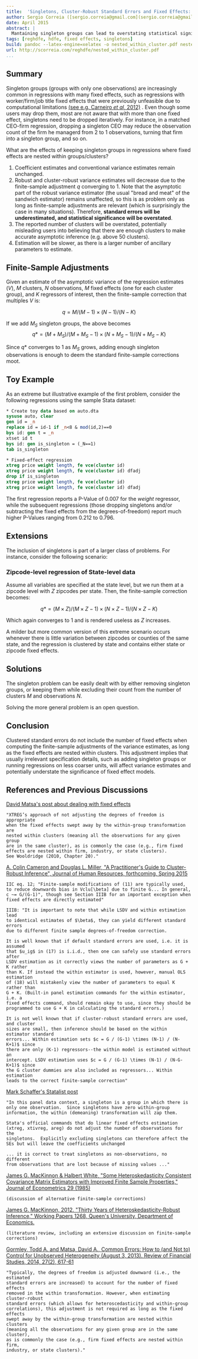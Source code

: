 ```yaml
---
title:  'Singletons, Cluster-Robust Standard Errors and Fixed Effects: A Bad Mix'
author: Sergio Correia ([sergio.correia@gmail.com](sergio.correia@gmail.com))
date: April 2015
abstract: |
  Mantaining singleton groups can lead to overstating statistical significance in linear regressions where fixed effects are nested within clusters. Due to this problem, future versions of the `reghdfe` package will automatically drop singletons. However, a broader class of problems related to nested fixed effects and finite-sample adjustments remains.
tags: [reghdfe, hdfe, fixed effects, singletons] 
build: pandoc --latex-engine=xelatex -o nested_within_cluster.pdf nested_within_cluster.md
url: http://scorreia.com/reghdfe/nested_within_cluster.pdf
...
```


## Summary

Singleton groups (groups with only one observations) are increasingly common in regressions with many fixed effects, such as regressions with worker/firm/job title fixed effects that were previously unfeasible due to computational limitations [(see e.g. Carneiro *et al*, 2012)](https://www.aeaweb.org/articles.php?doi=10.1257/mac.4.2.133) . Even though some users may drop them, most are not aware that with more than one fixed effect, singletons need to be dropped iteratively. For instance, in a matched CEO-firm regression, dropping a singleton CEO may reduce the observation count of the firm he managerd from 2 to 1 observations, turning that firm into a singleton group, and so on.

What are the effects of keeping singleton groups in regressions where fixed effects are nested within groups/clusters?

1. Coefficient estimates and conventional variance estimates remain unchanged.
2. Robust and cluster-robust variance estimates will decrease due to the finite-sample adjustment $q$ converging to 1. Note that the asymptotic part of the robust variance estimator (the usual "bread and meat" of the sandwich estimator) remains unaffected, so this is as problem only as long as finite-sample adjustments are relevant (which is surprisingly the case in many situations). Therefore, **standard errors will be underestimated, and statistical significance will be overstated**.
3. The reported number of clusters will be overstated, potentially misleading users into believing that there are enough clusters to make accurate asymptotic inference (e.g. above 50 clusters).
4. Estimation will be slower, as there is a larger number of ancillary parameters to estimate.

## Finite-Sample Adjustments

Given an estimate of the asymptotic variance of the regression estimates ($V$), $M$ clusters, $N$ observations, $M$ fixed effects (one for each cluster group), and $K$ regressors of interest, then the finite-sample correction that multiples $V$ is:

$$
q = M / (M-1) \times (N-1) / (N-K)
$$

If we add $M_S$ singleton groups, the above becomes
$$
q* = (M+M_S) / (M+M_S-1) \times (N+M_S-1) / (N+M_S-K)
$$

Since $q*$ converges to $1$ as $M_S$ grows, adding enough singleton observations is enough to deem the standard finite-sample corrections moot.


## Toy Example

As an extreme but illustrative example of the first problem, consider the following regressions using the sample Stata dataset:

```stata
* Create toy data based on auto.dta
sysuse auto, clear
gen id = _n
replace id = id-1 if _n<8 & mod(id,2)==0
bys id: gen t = _n
xtset id t
bys id: gen is_singleton = (_N==1)
tab is_singleton

* Fixed-effect regression
xtreg price weight length, fe vce(cluster id)
xtreg price weight length, fe vce(cluster id) dfadj
drop if is_singleton
xtreg price weight length, fe vce(cluster id)
xtreg price weight length, fe vce(cluster id) dfadj
```

The first regression reports a P-Value of 0.007 for the *weight* regressor, while the subsequent regressions (those dropping singletons and/or subtracting the fixed effects from the degrees-of-freedom) report much higher P-Values ranging from 0.212 to 0.796.

## Extensions

The inclusion of singletons is part of a larger class of problems. For instance, consider the following scenario:

### Zipcode-level regression of State-level data

Assume all variables are specified at the state level, but we run them at a zipcode level with $Z$ zipcodes per state. Then, the finite-sample correction becomes:

$$
q* = (M \times Z) / (M \times Z-1) \times (N \times Z-1) / (N \times Z-K)
$$

Which again converges to 1 and is rendered useless as $Z$ increases.

A milder but more common version of this extreme scenario occurs whenever there is little variation between zipcodes or counties of the same state, and the regression is clustered by state and contains either state or zipcode fixed effects.

## Solutions

The singleton problem can be easily dealt with by either removing singleton groups, or keeping them while excluding their count from the number of clusters $M$ and observations $N$.

Solving the more general problem is an open question.

## Conclusion

Clustered standard errors do not include the number of fixed effects when computing the finite-sample adjustments of the variance estimates, as long as the fixed effects are nested within clusters. This adjustment implies that usually irrelevant specification details, such as adding singleton groups or running regressions on less coarser units, will affect variance estimates and potentially understate the significance of fixed effect models.

## References and Previous Discussions

[David Matsa's post about dealing with fixed effects](http://www.kellogg.northwestern.edu/faculty/matsa/htm/fe.htm)
	
	"XTREG’s approach of not adjusting the degrees of freedom is appropriate
	when the fixed effects swept away by the within-group transformation are 
	nested within clusters (meaning all the observations for any given group 
	are in the same cluster), as is commonly the case (e.g., firm fixed 
	effects are nested within firm, industry, or state clusters). 
	See Wooldridge (2010, Chapter 20)."

[A. Colin Cameron and Douglas L. Miller, "A Practitioner's Guide to Cluster-Robust Inference", Journal of Human Resources, forthcoming, Spring 2015](http://cameron.econ.ucdavis.edu/research/Cameron_Miller_Cluster_Robust_October152013.pdf)

	IIC eq. 12; "Finite-sample modifications of (11) are typically used, 
	to reduce downwards bias in Vclu[\beta] due to finite G... In general, 
	c ~= G/(G-1)", though see Section IIIB for an important exception when 
	fixed effects are directly estimated"

	IIIB: "It is important to note that while LSDV and within estimation lead
	to identical estimates of $\beta$, they can yield different standard errors
	due to different finite sample degrees-of-freedom correction.
	
	It is well known that if default standard errors are used, i.e. it is assumed 
	that $u_ig$ in (17) is i.i.d., then one can safely use standard errors after 
	LSDV estimation as it correctly views the number of parameters as G + K rather
	than K. If instead the within estimator is used, however, manual OLS estimation 
	of (18) will mistakenly view the number of parameters to equal K rather than 
	G + K. (Built-in panel estimation commands for the within estimator, i.e. a 
	fixed effects command, should remain okay to use, since they should be 
	programmed to use G + K in calculating the standard errors.)

	It is not well known that if cluster-robust standard errors are used, and cluster 
	sizes are small, then inference should be based on the within estimator standard 
	errors... Within estimation sets $c = G / (G-1) \times (N-1) / (N-K+1)$ since 
	there are only (K-1) regressors--the within model is estimated without an 
	intercept. LSDV estimation uses $c = G / (G-1) \times (N-1) / (N-G-K+1)$ since 
	the G cluster dummies are also included as regressors... Within estimation 
	leads to the correct finite-sample correction"

[Mark Schaffer's Statalist post](http://www.stata.com/statalist/archive/2006-07/msg00535.html)

	"In this panel data context, a singleton is a group in which there is
	only one observation.  Since singletons have zero within-group
	information, the within (demeaning) transformation will zap them.

	Stata's official commands that do linear fixed effects estimation
	(xtreg, xtivreg, areg) do not adjust the number of observations for the
	singletons.  Explicitly excluding singletons can therefore affect the
	SEs but will leave the coefficients unchanged

	... it is correct to treat singletons as non-observations, no different 
	from observations that are lost because of missing values ..."

[James G. MacKinnon & Halbert White, "Some Heteroskedasticity Consistent Covariance Matrix Estimators with Improved Finite Sample Properties," Journal of Econometrics 29 (1985)](http://www.sciencedirect.com/science/article/pii/0304407685901587)

	(discussion of alternative finite-sample corrections)

[James G. MacKinnon, 2012. "Thirty Years of Heteroskedasticity-Robust Inference," Working Papers 1268, Queen's University, Department of Economics.](https://ideas.repec.org/p/qed/wpaper/1268.html)

	(literature review, including an extensive discussion on finite-sample corrections)

[Gormley, Todd A. and Matsa, David A., Common Errors: How to (and Not to) Control for Unobserved Heterogeneity (August 3, 2013). Review of Financial Studies, 2014, 27(2), 617-61](http://ssrn.com/abstract=2023868)

	"Typically, the degrees of freedom is adjusted downward (i.e., the estimated 
	standard errors are increased) to account for the number of fixed effects 
	removed in the within transformation. However, when estimating cluster-robust 
	standard errors (which allows for heteroscedasticity and within-group 
	correlations), this adjustment is not required as long as the fixed effects 
	swept away by the within-group transformation are nested within clusters 
	(meaning all the observations for any given group are in the same cluster), 
	as is commonly the case (e.g., firm fixed effects are nested within firm, 
	industry, or state clusters)."
